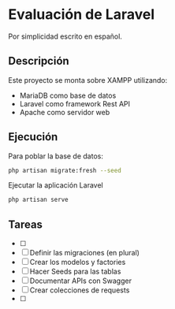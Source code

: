 # Evaluación de Laravel

Por simplicidad escrito en español.

## Descripción

Este proyecto se monta sobre XAMPP utilizando:

- MariaDB como base de datos
- Laravel como framework Rest API
- Apache como servidor web

## Ejecución

Para poblar la base de datos:

~~~sh
php artisan migrate:fresh --seed
~~~

Ejecutar la aplicación Laravel

~~~sh
php artisan serve
~~~

## Tareas


- [ ] 
- [ ] Definir las migraciones (en plural)
- [ ] Crear los modelos y factories
- [ ] Hacer Seeds para las tablas
- [ ] Documentar APIs con Swagger
- [ ] Crear colecciones de requests
- [ ] 

